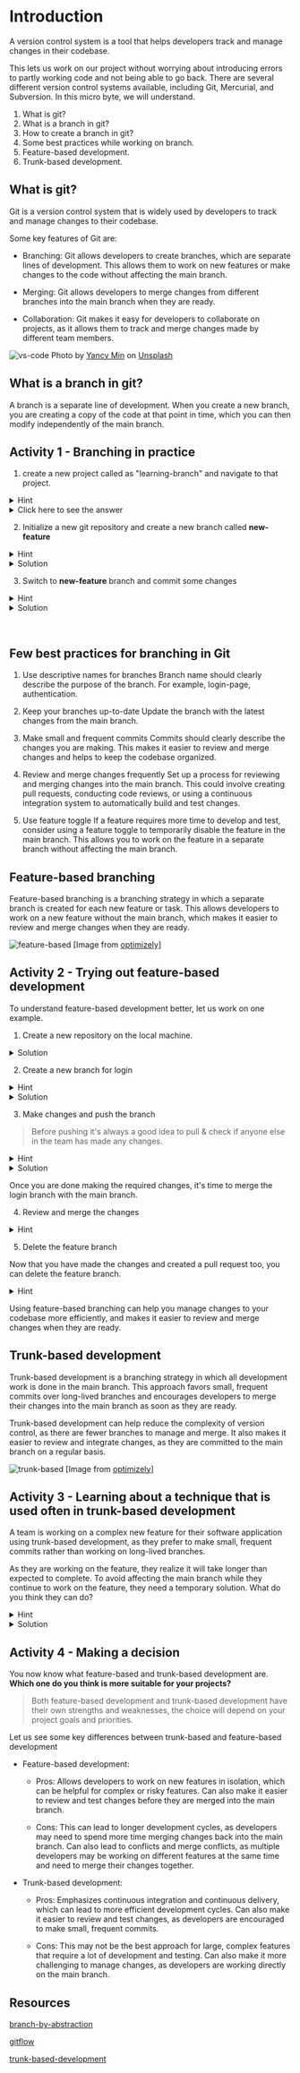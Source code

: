 # Introduction

A version control system is a tool that helps developers track and manage changes in their codebase.

This lets us work on our project without worrying about introducing errors to partly working code and not being able to go back. There are several different version control systems available, including Git, Mercurial, and Subversion. In this micro byte, we will understand.

1. What is git?
2. What is a branch in git?
3. How to create a branch in git?
4. Some best practices while working on branch.
5. Feature-based development.
6. Trunk-based development.

## What is git?

Git is a version control system that is widely used by developers to track and manage changes to their codebase.

Some key features of Git are:

- Branching: Git allows developers to create branches, which are separate lines of development. This allows them to work on new features or make changes to the code without affecting the main branch.

- Merging: Git allows developers to merge changes from different branches into the main branch when they are ready.

- Collaboration: Git makes it easy for developers to collaborate on projects, as it allows them to track and merge changes made by different team members.

![vs-code](/MANAGING%20BRANCHES%20IN%20GIT/Images/vsCode.jpeg)
Photo by <a href="https://unsplash.com/@yancymin?utm_source=unsplash&utm_medium=referral&utm_content=creditCopyText">Yancy Min</a> on <a href="https://unsplash.com/photos/842ofHC6MaI?utm_source=unsplash&utm_medium=referral&utm_content=creditCopyText">Unsplash</a>

## What is a branch in git?

A branch is a separate line of development. When you create a new branch, you are creating a copy of the code at that point in time, which you can then modify independently of the main branch.

## Activity 1 - Branching in practice

1. create a new project called as "learning-branch" and navigate to that project.

<details>
<summary>Hint</summary>
You can use the <b>mkdir</b> command to create a new directory and <b>cd</b> to navigate to that directory.
</details>

<details>
<summary>Click here to see the answer</summary>

        # Create a new directory
        mkdir learning-branch

        # Navigate into the new directory
        cd learning-branch

</details>

2. Initialize a new git repository and create a new branch called **new-feature**

<details>
<summary>Hint</summary>
You can create a new branch using
        
        git branch branch-name

</details>

<details>
<summary>Solution</summary>

        # Initialize a new Git repository
        git init

        # Create a new branch called 'new-feature'
        git branch new-feature

</details>

3. Switch to **new-feature** branch and commit some changes

<details>
<summary>Hint</summary>
You can switch to a new branch using

        git checkout branch-name

</details>

<details>
<summary>Solution</summary>

        # Switch to the 'new-feature' branch
        git checkout new-feature

        # Make some changes to the repository (eg. create a new file)
        git add .
        git commit -m "Update new feature"

</details>

&nbsp;

## Few best practices for branching in Git

1. Use descriptive names for branches
   Branch name should clearly describe the purpose of the branch.
   For example, login-page, authentication.

2. Keep your branches up-to-date
   Update the branch with the latest changes from the main branch.

3. Make small and frequent commits
   Commits should clearly describe the changes you are making. This makes it easier to review and merge changes and helps to keep the codebase organized.

4. Review and merge changes frequently
   Set up a process for reviewing and merging changes into the main branch. This could involve creating pull requests, conducting code reviews, or using a continuous integration system to automatically build and test changes.

5. Use feature toggle
   If a feature requires more time to develop and test, consider using a feature toggle to temporarily disable the feature in the main branch. This allows you to work on the feature in a separate branch without affecting the main branch.

## Feature-based branching

Feature-based branching is a branching strategy in which a separate branch is created for each new feature or task. This allows developers to work on a new feature without the main branch, which makes it easier to review and merge changes when they are ready.

![feature-based](/MANAGING%20BRANCHES%20IN%20GIT/Images/featureBased.png)
[Image from [optimizely](https://www.optimizely.com/optimization-glossary/trunk-based-development/)]

## Activity 2 - Trying out feature-based development

To understand feature-based development better, let us work on one example.

1. Create a new repository on the local machine.

<details>
<summary>Solution</summary>

      # create a new repository on your local machine

      git init to-do

      cd to-do

</details>

2. Create a new branch for login

<details>
<summary>Hint</summary>

- Open a terminal window and navigate to your project's directory.

- Run the git branch command followed by the name of the new branch.

</details>

<details>
<summary>Solution</summary>  
         
      # create a new branch called "login" and switch to that branch

      git branch login

      git checkout login

</details>

3. Make changes and push the branch

> Before pushing it's always a good idea to pull & check if anyone else in the team has made any changes.

<details>
<summary>Hint</summary>

- Make the necessary changes to your code on the active branch.

- Use the git add command to stage your changes.

- Use the git commit command to commit your changes.

</details>

<details>
<summary>Solution</summary>  
         
      # add a new file called "login.txt" to the repository and commit the changes

        touch login.txt

        git add login.txt

        git commit -m "Added login.txt"

        # pull from the remote "login" branch

        git pull origin login

        # push the "login" branch to the remote repository

        git push origin login

</details>

Once you are done making the required changes, it's time to merge the login branch with the main branch.

4. Review and merge the changes

<details>
<summary>Hint</summary>

- When the feature is complete, create a pull request to review and merge the changes into the main branch.

- Discuss the changes with other team members and make any necessary updates.

- Once the changes have been reviewed and approved, merge the pull request into the main branch.

</details>

5. Delete the feature branch

Now that you have made the changes and created a pull request too, you can delete the feature branch.

<details>
<summary>Hint</summary>

You can use git branch command followed by the -d flag and the name of the branch. For example:

                git branch -d new-feature.

</details>

Using feature-based branching can help you manage changes to your codebase more efficiently, and makes it easier to review and merge changes when they are ready.

## Trunk-based development

Trunk-based development is a branching strategy in which all development work is done in the main branch. This approach favors small, frequent commits over long-lived branches and encourages developers to merge their changes into the main branch as soon as they are ready.

Trunk-based development can help reduce the complexity of version control, as there are fewer branches to manage and merge. It also makes it easier to review and integrate changes, as they are committed to the main branch on a regular basis.

![trunk-based](/MANAGING%20BRANCHES%20IN%20GIT/Images/trunkBased.png)
[Image from [optimizely](https://www.optimizely.com/optimization-glossary/trunk-based-development/)]

## Activity 3 - Learning about a technique that is used often in trunk-based development

A team is working on a complex new feature for their software application using trunk-based development, as they prefer to make small, frequent commits rather than working on long-lived branches.

As they are working on the feature, they realize it will take longer than expected to complete. To avoid affecting the main branch while they continue to work on the feature, they need a temporary solution. What do you think they can do?

<details>
<summary>Hint</summary>

Till the feature is complete they can hide the feature from the user interface.

</details>

<details>
<summary>Solution</summary>
The team can make use of a feature toggle to temporarily disable a feature in the main branch while they continue to work on it.

Feature toggles are often used in conjunction with trunk-based development to allow teams to continue working on new features without affecting the main branch.

</details>

## Activity 4 - Making a decision

You now know what feature-based and trunk-based development are. **Which one do you think is more suitable for your projects?**

> Both feature-based development and trunk-based development have their own strengths and weaknesses, the choice will depend on your project goals and priorities.

Let us see some key differences between trunk-based and feature-based development

- Feature-based development:

  - Pros: Allows developers to work on new features in isolation, which can be helpful for complex or risky features. Can also make it easier to review and test changes before they are merged into the main branch.

  - Cons: This can lead to longer development cycles, as developers may need to spend more time merging changes back into the main branch. Can also lead to conflicts and merge conflicts, as multiple developers may be working on different features at the same time and need to merge their changes together.

- Trunk-based development:

  - Pros: Emphasizes continuous integration and continuous delivery, which can lead to more efficient development cycles. Can also make it easier to review and test changes, as developers are encouraged to make small, frequent commits.

  - Cons: This may not be the best approach for large, complex features that require a lot of development and testing. Can also make it more challenging to manage changes, as developers are working directly on the main branch.

## Resources

[branch-by-abstraction](https://paulhammant.com/blog/branch_by_abstraction.html)

[gitflow](https://www.atlassian.com/git/tutorials/comparing-workflows/gitflow-workflow)

[trunk-based-development](https://www.optimizely.com/optimization-glossary/trunk-based-development/)
